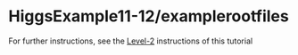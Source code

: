 # HiggsExample11-12/examplerootfiles

For further instructions, see the [Level-2](https://github.com/cms-opendata-analyses/HiggsExample11-12#level-2-beginner-reproduce) instructions of this tutorial

